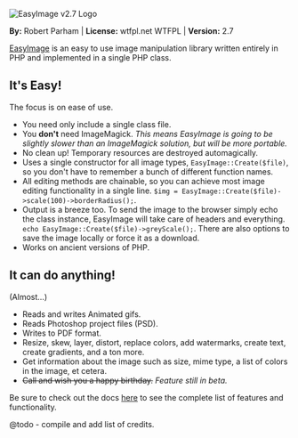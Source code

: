 ![EasyImage v2.7 Logo](http://i.imgur.com/KXyFNq3.png)

**By:** Robert Parham | 
**License:** wtfpl.net WTFPL | 
**Version:** 2.7

[EasyImage](http://i.imgur.com/KXyFNq3.png) is an easy to use image manipulation library written entirely in PHP and implemented in a single PHP class.

## It's Easy!
The focus is on ease of use. 
* You need only include a single class file.
* You **don't** need ImageMagick. *This means EasyImage is going to be slightly slower than an ImageMagick solution, but will be more portable.*
* No clean up! Temporary resources are destroyed automagically.
* Uses a single constructor for all image types, `EasyImage::Create($file)`, so you don't have to remember a bunch of different function names.
* All editing methods are chainable, so you can achieve most image editing functionality in a single line. `$img = EasyImage::Create($file)->scale(100)->borderRadius();`.
* Output is a breeze too. To send the image to the browser simply echo the class instance, EasyImage will take care of headers and everything. `echo EasyImage::Create($file)->greyScale();`. There are also options to save the image locally or force it as a download.
* Works on ancient versions of PHP.

## It can do anything!
(Almost...)
* Reads and writes Animated gifs.
* Reads Photoshop project files (PSD).
* Writes to PDF format.
* Resize, skew, layer, distort, replace colors, add watermarks, create text, create gradients, and a ton more. 
* Get information about the image such as size, mime type, a list of colors in the image, et cetera.
* ~~Call and wish you a happy birthday.~~ *Feature still in beta.*

Be sure to check out the docs [here](http://pamblam.github.io/EasyImage/) to see the complete list of features and functionality.

@todo - compile and add list of credits.